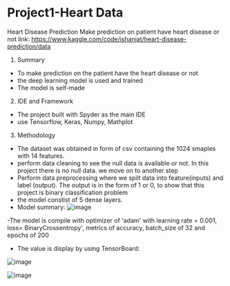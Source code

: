 # Project1-Heart Data
Heart Disease Prediction
 Make prediction on patient have heart disease or not
 link: https://www.kaggle.com/code/ishanjat/heart-disease-prediction/data
 
 
 1. Summary
 - To make prediction on the patient have the heart disease or not
 - the deep learning model is used and trained
 - The model is self-made

2. IDE and Framework
- The project built with Spyder as the main IDE
- use Tensorflow, Keras, Numpy, Mathplot

3. Methodology
- The dataset was obtained in form of csv containing the 1024 smaples with 14 features.
- perform data cleaning to see the null data is available or not. In this project there is 
  no null data. we move on to another step
- Perform data preprocessing where we spilt data into feature(inputs) and label (output).     The output is in the form  of 1 or 0, to show that this project is binary classification     problem
- the model constist of 5 dense layers. 
- Model summary:
![image](https://user-images.githubusercontent.com/73817610/174966416-20240580-bc9e-4baf-b7b5-ded01dc06426.png)


-The model is compile with optimizer of 'adam' with learning rate = 0.001, loss= BinaryCrossentropy', metrics of accuracy, batch_size of 32 and epochs of 200
- The value is display by using TensorBoard:

![image](https://user-images.githubusercontent.com/73817610/174966276-b098a049-3961-4a8e-bb45-cb3f5e9ecd23.png)

![image](https://user-images.githubusercontent.com/73817610/174966190-0047117c-5bb8-4079-9b0a-cafb5e0093d9.png)

